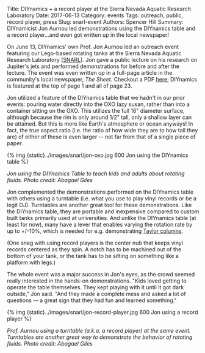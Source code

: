 Title: DIYnamics + a record player at the Sierra Nevada Aquatic Research Laboratory
Date:   2017-06-13
Category: events
Tags: outreach, public, record player, press
Slug: snarl-event
Authors: Spencer Hill
Summary: DIYnamicist Jon Aurnou led demonstrations using the DIYnamics table and a record player...and even got written up in the local newspaper!

On June 13, DIYnamics' own Prof. Jon Aurnou led an outreach event
featuring our Lego-based rotating tanks at the Sierra Nevada Aquatic
Research Laboratory
([SNARL](http://www.ucnrs.org/reserves/sierra-nevada-aquatic-research-laboratory.html)).
Jon gave a public lecture on his research on Jupiter's jets and
performed demonstrations for before and after the lecture.  The event
was even written up in a full-page article in the community's local
newspaper, *The Sheet*.  Checkout a PDF
[here]({static}../pdfs/aurnou_event_article_2017-06.pdf); DIYnamics
is featured at the top of page 1 and all of page 23.

Jon utilized a feature of the DIYnamics table that we hadn't in our
prior events: pouring water directly into the OXO lazy susan, rather
than into a container sitting on the OXO.  This utilizes the full 16"
diameter surface, although because the rim is only around 1/2" tall,
only a shallow layer can be attained.  But this is more like Earth's
atmosphere or ocean anyways!  In fact, the true aspect ratio (i.e. the
ratio of how wide they are to how tall they are) of either of these is
even larger -- not far from that of a single piece of paper.

{% img {static}../images/snarl/jon-oxo.jpg 600 Jon using the DIYnamics table %}

_Jon using the DIYnamics Table to teach kids and adults about rotating
fluids.  Photo credit: Abagael Giles_

Jon complemented the demonstrations performed on the DIYnamics table
with others using a turntable (i.e. what you use to play vinyl records
or be a legit DJ).  Turntables are another great tool for these
demonstrations.  Like the DIYnamics table, they are portable and
inexpensive compared to custom built tanks primarily used at
universities.  And unlike the DIYnamics table (at least for now), many
have a lever that enables varying the rotation rate by up to +/-10%,
which is needed for e.g. demonstrating [Taylor
columns](https://en.wikipedia.org/wiki/Taylor_column).

(One snag with using record players is the center nub that keeps vinyl
records centered as they spin.  A notch has to be machined out of the
bottom of your tank, or the tank has to be sitting on something like a
platform with legs.)

The whole event was a major success in Jon's eyes, as the crowd seemed
really interested in the hands-on demonstrations.  "Kids loved getting
to operate the table themselves. They kept playing with it until it
got dark outside," Jon said.  "And they made a complete mess and asked
a lot of questions -– a great sign that they had fun and learned
something."

{% img {static}../images/snarl/jon-record-player.jpg 600 Jon using a record player %}

_Prof. Aurnou using a turntable (a.k.a. a record player) at the same
event.  Turntables are another great way to demonstrate the behavior
of rotating fluids.  Photo credit: Abagael Giles_
